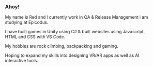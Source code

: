 ### Ahoy!
My name is Red and I currently work in QA & Release Management
I am studying at Epicodus.

I have built games in Unity using C# & built websites using Javascript, HTML and CSS with VS Code.

My hobbies are rock climbing, backpacking and gaming.

Hoping to expand my skills into designing VR/AR apps as well as AI interactive tools.


<!--
**G0blinC0de/G0blinC0de** is a ✨ _special_ ✨ repository because its `README.md` (this file) appears on your GitHub profile.

Here are some ideas to get you started:

- 🔭 I’m currently working on ...
- 🌱 I’m currently learning ...
- 👯 I’m looking to collaborate on ...
- 🤔 I’m looking for help with ...
- 💬 Ask me about ...
- 📫 How to reach me: ...
- 😄 Pronouns: ...
- ⚡ Fun fact: ...
-->
